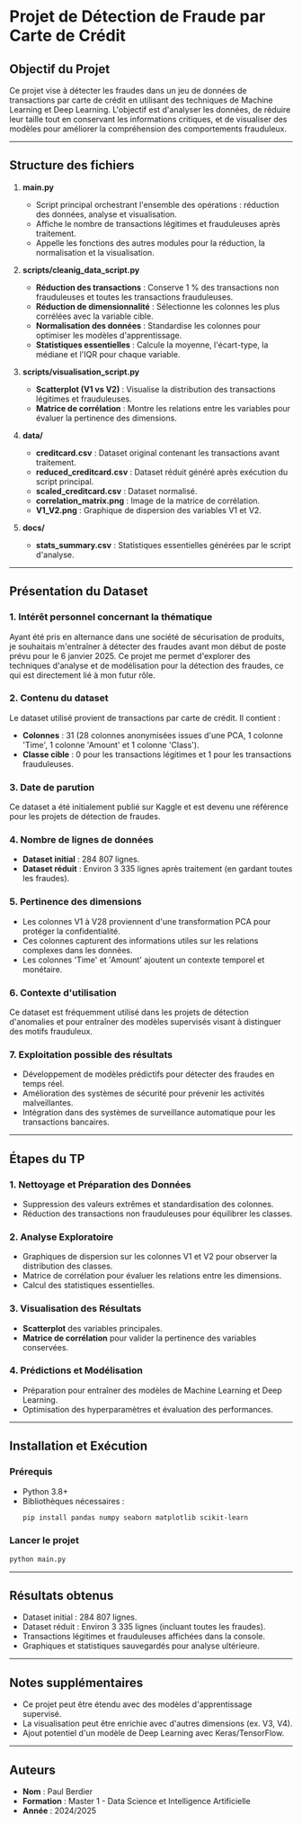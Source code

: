 # Projet de Détection de Fraude par Carte de Crédit

## Objectif du Projet
Ce projet vise à détecter les fraudes dans un jeu de données de transactions par carte de crédit en utilisant des techniques de Machine Learning et Deep Learning. L'objectif est d'analyser les données, de réduire leur taille tout en conservant les informations critiques, et de visualiser des modèles pour améliorer la compréhension des comportements frauduleux.

---

## Structure des fichiers

1. **main.py**
   - Script principal orchestrant l'ensemble des opérations : réduction des données, analyse et visualisation.
   - Affiche le nombre de transactions légitimes et frauduleuses après traitement.
   - Appelle les fonctions des autres modules pour la réduction, la normalisation et la visualisation.

2. **scripts/cleanig_data_script.py**
   - **Réduction des transactions** : Conserve 1 % des transactions non frauduleuses et toutes les transactions frauduleuses.
   - **Réduction de dimensionnalité** : Sélectionne les colonnes les plus corrélées avec la variable cible.
   - **Normalisation des données** : Standardise les colonnes pour optimiser les modèles d'apprentissage.
   - **Statistiques essentielles** : Calcule la moyenne, l'écart-type, la médiane et l'IQR pour chaque variable.

3. **scripts/visualisation_script.py**
   - **Scatterplot (V1 vs V2)** : Visualise la distribution des transactions légitimes et frauduleuses.
   - **Matrice de corrélation** : Montre les relations entre les variables pour évaluer la pertinence des dimensions.

4. **data/**
   - **creditcard.csv** : Dataset original contenant les transactions avant traitement.
   - **reduced_creditcard.csv** : Dataset réduit généré après exécution du script principal.
   - **scaled_creditcard.csv** : Dataset normalisé.
   - **correlation_matrix.png** : Image de la matrice de corrélation.
   - **V1_V2.png** : Graphique de dispersion des variables V1 et V2.

5. **docs/**
   - **stats_summary.csv** : Statistiques essentielles générées par le script d'analyse.

---

## Présentation du Dataset

### 1. Intérêt personnel concernant la thématique
Ayant été pris en alternance dans une société de sécurisation de produits, je souhaitais m'entraîner à détecter des fraudes avant mon début de poste prévu pour le 6 janvier 2025. Ce projet me permet d'explorer des techniques d'analyse et de modélisation pour la détection des fraudes, ce qui est directement lié à mon futur rôle.

### 2. Contenu du dataset
Le dataset utilisé provient de transactions par carte de crédit. Il contient :
- **Colonnes** : 31 (28 colonnes anonymisées issues d'une PCA, 1 colonne 'Time', 1 colonne 'Amount' et 1 colonne 'Class').
- **Classe cible** : 0 pour les transactions légitimes et 1 pour les transactions frauduleuses.

### 3. Date de parution
Ce dataset a été initialement publié sur Kaggle et est devenu une référence pour les projets de détection de fraudes.

### 4. Nombre de lignes de données
- **Dataset initial** : 284 807 lignes.
- **Dataset réduit** : Environ 3 335 lignes après traitement (en gardant toutes les fraudes).

### 5. Pertinence des dimensions
- Les colonnes V1 à V28 proviennent d'une transformation PCA pour protéger la confidentialité.
- Ces colonnes capturent des informations utiles sur les relations complexes dans les données.
- Les colonnes 'Time' et 'Amount' ajoutent un contexte temporel et monétaire.

### 6. Contexte d'utilisation
Ce dataset est fréquemment utilisé dans les projets de détection d'anomalies et pour entraîner des modèles supervisés visant à distinguer des motifs frauduleux.

### 7. Exploitation possible des résultats
- Développement de modèles prédictifs pour détecter des fraudes en temps réel.
- Amélioration des systèmes de sécurité pour prévenir les activités malveillantes.
- Intégration dans des systèmes de surveillance automatique pour les transactions bancaires.

---

## Étapes du TP

### 1. Nettoyage et Préparation des Données
- Suppression des valeurs extrêmes et standardisation des colonnes.
- Réduction des transactions non frauduleuses pour équilibrer les classes.

### 2. Analyse Exploratoire
- Graphiques de dispersion sur les colonnes V1 et V2 pour observer la distribution des classes.
- Matrice de corrélation pour évaluer les relations entre les dimensions.
- Calcul des statistiques essentielles.

### 3. Visualisation des Résultats
- **Scatterplot** des variables principales.
- **Matrice de corrélation** pour valider la pertinence des variables conservées.

### 4. Prédictions et Modélisation
- Préparation pour entraîner des modèles de Machine Learning et Deep Learning.
- Optimisation des hyperparamètres et évaluation des performances.

---

## Installation et Exécution

### Prérequis
- Python 3.8+
- Bibliothèques nécessaires :
  ```bash
  pip install pandas numpy seaborn matplotlib scikit-learn
  ```

### Lancer le projet
```bash
python main.py
```

---

## Résultats obtenus
- Dataset initial : 284 807 lignes.
- Dataset réduit : Environ 3 335 lignes (incluant toutes les fraudes).
- Transactions légitimes et frauduleuses affichées dans la console.
- Graphiques et statistiques sauvegardés pour analyse ultérieure.

---

## Notes supplémentaires
- Ce projet peut être étendu avec des modèles d'apprentissage supervisé.
- La visualisation peut être enrichie avec d'autres dimensions (ex. V3, V4).
- Ajout potentiel d'un modèle de Deep Learning avec Keras/TensorFlow.

---

## Auteurs
- **Nom** : Paul Berdier
- **Formation** : Master 1 - Data Science et Intelligence Artificielle
- **Année** : 2024/2025

